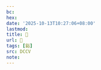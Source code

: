 ```yaml
---
bc:
hex:
date: '2025-10-13T10:27:06+08:00'
lastmod:
title: 􁴵
url: 􁴵
tags: [谿]
src: DCCV
note:
---
```

